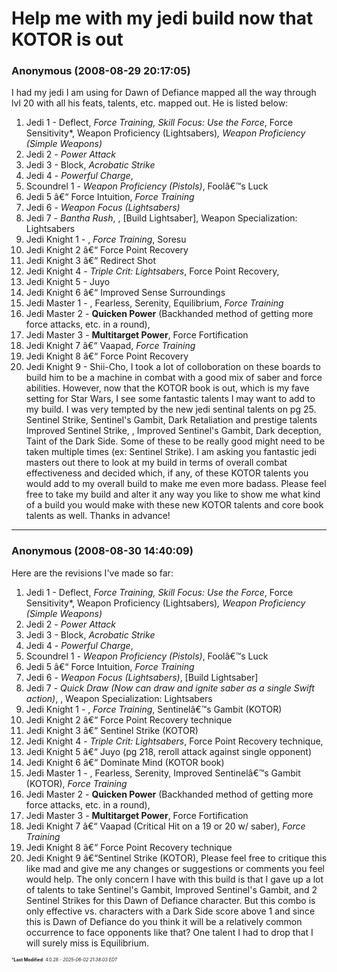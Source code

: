# Help me with my jedi build now that KOTOR is out

### **Anonymous** (2008-08-29 20:17:05)

I had my jedi I am using for Dawn of Defiance mapped all the way through lvl 20 with all his feats, talents, etc. mapped out. He is listed below:
1. Jedi 1 - Deflect, *Force Training,* *Skill Focus: Use the Force*, Force Sensitivity*, Weapon Proficiency (Lightsabers)*, Weapon Proficiency (Simple Weapons)*
2. Jedi 2 - *Power Attack*
3. Jedi 3 - Block, *Acrobatic Strike*
4. Jedi 4 - *Powerful Charge*,
5. Scoundrel 1 - *Weapon Proficiency (Pistols)*, Foolâ€™s Luck
6. Jedi 5 â€“ Force Intuition, *Force Training*
7. Jedi 6 - *Weapon Focus (Lightsabers)*
8. Jedi 7 - *Bantha Rush*, , [Build Lightsaber], Weapon Specialization: Lightsabers
9. Jedi Knight 1 - , *Force Training*, Soresu
10. Jedi Knight 2 â€“ Force Point Recovery
11. Jedi Knight 3 â€“ Redirect Shot
12. Jedi Knight 4 - *Triple Crit: Lightsabers*, Force Point Recovery,
13. Jedi Knight 5 - Juyo
14. Jedi Knight 6 â€“ Improved Sense Surroundings
15. Jedi Master 1 - , Fearless, Serenity, Equilibrium, *Force Training*
16. Jedi Master 2 - **Quicken Power** (Backhanded method of getting more force attacks, etc. in a round),
17. Jedi Master 3 - **Multitarget Power**, Force Fortification
18. Jedi Knight 7 â€“ Vaapad, *Force Training*
19. Jedi Knight 8 â€“ Force Point Recovery
20. Jedi Knight 9 - Shii-Cho,
I took a lot of colloboration on these boards to build him to be a machine in combat with a good mix of saber and force abilities. However, now that the KOTOR book is out, which is my fave setting for Star Wars, I see some fantastic talents I may want to add to my build.
I was very tempted by the new jedi sentinal talents on pg 25. Sentinel Strike, Sentinel's Gambit, Dark Retaliation and prestige talents Improved Sentinel Strike, , Improved Sentinel's Gambit, Dark deception, Taint of the Dark Side. Some of these to be really good might need to be taken multiple times (ex: Sentinel Strike).
I am asking you fantastic jedi masters out there to look at my build in terms of overall combat effectiveness and decided which, if any, of these KOTOR talents you would add to my overall build to make me even more badass. Please feel free to take my build and alter it any way you like to show me what kind of a build you would make with these new KOTOR talents and core book talents as well.
Thanks in advance!

---

### **Anonymous** (2008-08-30 14:40:09)

Here are the revisions I've made so far:
1. Jedi 1 - Deflect, *Force Training,* *Skill Focus: Use the Force*, Force Sensitivity*, Weapon Proficiency (Lightsabers)*, Weapon Proficiency (Simple Weapons)*
2. Jedi 2 - *Power Attack*
3. Jedi 3 - Block, *Acrobatic Strike*
4. Jedi 4 - *Powerful Charge*,
5. Scoundrel 1 - *Weapon Proficiency (Pistols)*, Foolâ€™s Luck
6. Jedi 5 â€“ Force Intuition, *Force Training*
7. Jedi 6 - *Weapon Focus (Lightsabers)*, [Build Lightsaber]
8. Jedi 7 - *Quick Draw (Now can draw and ignite saber as a single Swift action)*, , Weapon Specialization: Lightsabers
9. Jedi Knight 1 - , *Force Training*, Sentinelâ€™s Gambit (KOTOR)
10. Jedi Knight 2 â€“ Force Point Recovery technique
11. Jedi Knight 3 â€“ Sentinel Strike (KOTOR)
12. Jedi Knight 4 - *Triple Crit: Lightsabers*, Force Point Recovery technique,
13. Jedi Knight 5 â€“ Juyo (pg 218, reroll attack against single opponent)
14. Jedi Knight 6 â€“ Dominate Mind (KOTOR book)
15. Jedi Master 1 - , Fearless, Serenity, Improved Sentinelâ€™s Gambit (KOTOR), *Force Training*
16. Jedi Master 2 - **Quicken Power** (Backhanded method of getting more force attacks, etc. in a round),
17. Jedi Master 3 - **Multitarget Power**, Force Fortification
18. Jedi Knight 7 â€“ Vaapad (Critical Hit on a 19 or 20 w/ saber), *Force Training*
19. Jedi Knight 8 â€“ Force Point Recovery technique
20. Jedi Knight 9 â€“Sentinel Strike (KOTOR),
Please feel free to critique this like mad and give me any changes or suggestions or comments you feel would help. The only concern I have with this build is that I gave up a lot of talents to take Sentinel's Gambit, Improved Sentinel's Gambit, and 2 Sentinel Strikes for this Dawn of Defiance character. But this combo is only effective vs. characters with a Dark Side score above 1 and since this is Dawn of Defiance do you think it will be a relatively common occurrence to face opponents like that? One talent I had to drop that I will surely miss is Equilibrium.



<span style="font-size: 0.5em;">***Last Modified**: 4.0.28 - *2025-06-02 21:38:03 EDT*</span>